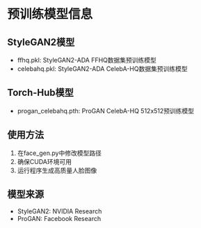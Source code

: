 # 预训练模型信息

## StyleGAN2模型
- ffhq.pkl: StyleGAN2-ADA FFHQ数据集预训练模型
- celebahq.pkl: StyleGAN2-ADA CelebA-HQ数据集预训练模型

## Torch-Hub模型
- progan_celebahq.pth: ProGAN CelebA-HQ 512x512预训练模型

## 使用方法
1. 在face_gen.py中修改模型路径
2. 确保CUDA环境可用
3. 运行程序生成高质量人脸图像

## 模型来源
- StyleGAN2: NVIDIA Research
- ProGAN: Facebook Research
